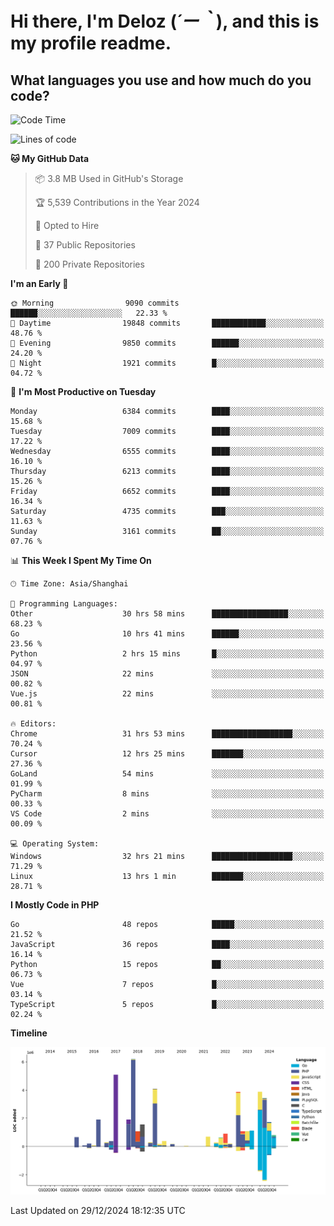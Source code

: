 # **Hi there, I'm Deloz (*´ー｀*), and this is my profile readme.**

## **What languages you use and how much do you code?**

<!--START_SECTION:waka-->
![Code Time](http://img.shields.io/badge/Code%20Time-5%2C379%20hrs%203%20mins-blue)

![Lines of code](https://img.shields.io/badge/From%20Hello%20World%20I%27ve%20Written-44.0%20million%20lines%20of%20code-blue)

**🐱 My GitHub Data** 

> 📦 3.8 MB Used in GitHub's Storage 
 > 
> 🏆 5,539 Contributions in the Year 2024
 > 
> 💼 Opted to Hire
 > 
> 📜 37 Public Repositories 
 > 
> 🔑 200 Private Repositories 
 > 
**I'm an Early 🐤** 

```text
🌞 Morning                9090 commits        ██████░░░░░░░░░░░░░░░░░░░   22.33 % 
🌆 Daytime                19848 commits       ████████████░░░░░░░░░░░░░   48.76 % 
🌃 Evening                9850 commits        ██████░░░░░░░░░░░░░░░░░░░   24.20 % 
🌙 Night                  1921 commits        █░░░░░░░░░░░░░░░░░░░░░░░░   04.72 % 
```
📅 **I'm Most Productive on Tuesday** 

```text
Monday                   6384 commits        ████░░░░░░░░░░░░░░░░░░░░░   15.68 % 
Tuesday                  7009 commits        ████░░░░░░░░░░░░░░░░░░░░░   17.22 % 
Wednesday                6555 commits        ████░░░░░░░░░░░░░░░░░░░░░   16.10 % 
Thursday                 6213 commits        ████░░░░░░░░░░░░░░░░░░░░░   15.26 % 
Friday                   6652 commits        ████░░░░░░░░░░░░░░░░░░░░░   16.34 % 
Saturday                 4735 commits        ███░░░░░░░░░░░░░░░░░░░░░░   11.63 % 
Sunday                   3161 commits        ██░░░░░░░░░░░░░░░░░░░░░░░   07.76 % 
```


📊 **This Week I Spent My Time On** 

```text
🕑︎ Time Zone: Asia/Shanghai

💬 Programming Languages: 
Other                    30 hrs 58 mins      █████████████████░░░░░░░░   68.23 % 
Go                       10 hrs 41 mins      ██████░░░░░░░░░░░░░░░░░░░   23.56 % 
Python                   2 hrs 15 mins       █░░░░░░░░░░░░░░░░░░░░░░░░   04.97 % 
JSON                     22 mins             ░░░░░░░░░░░░░░░░░░░░░░░░░   00.82 % 
Vue.js                   22 mins             ░░░░░░░░░░░░░░░░░░░░░░░░░   00.81 % 

🔥 Editors: 
Chrome                   31 hrs 53 mins      ██████████████████░░░░░░░   70.24 % 
Cursor                   12 hrs 25 mins      ███████░░░░░░░░░░░░░░░░░░   27.36 % 
GoLand                   54 mins             ░░░░░░░░░░░░░░░░░░░░░░░░░   01.99 % 
PyCharm                  8 mins              ░░░░░░░░░░░░░░░░░░░░░░░░░   00.33 % 
VS Code                  2 mins              ░░░░░░░░░░░░░░░░░░░░░░░░░   00.09 % 

💻 Operating System: 
Windows                  32 hrs 21 mins      ██████████████████░░░░░░░   71.29 % 
Linux                    13 hrs 1 min        ███████░░░░░░░░░░░░░░░░░░   28.71 % 
```

**I Mostly Code in PHP** 

```text
Go                       48 repos            █████░░░░░░░░░░░░░░░░░░░░   21.52 % 
JavaScript               36 repos            ████░░░░░░░░░░░░░░░░░░░░░   16.14 % 
Python                   15 repos            ██░░░░░░░░░░░░░░░░░░░░░░░   06.73 % 
Vue                      7 repos             █░░░░░░░░░░░░░░░░░░░░░░░░   03.14 % 
TypeScript               5 repos             █░░░░░░░░░░░░░░░░░░░░░░░░   02.24 % 
```



**Timeline**

![Lines of Code chart](https://raw.githubusercontent.com/deloz/deloz/main/assets/bar_graph.png)


 Last Updated on 29/12/2024 18:12:35 UTC
<!--END_SECTION:waka-->
